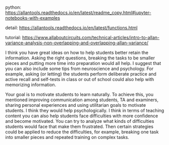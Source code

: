 python: https://allantools.readthedocs.io/en/latest/readme_copy.html#jupyter-notebooks-with-examples

detail: https://allantools.readthedocs.io/en/latest/functions.html

tutorial:
https://www.allaboutcircuits.com/technical-articles/intro-to-allan-variance-analysis-non-overlapping-and-overlapping-allan-variance/

I think you have great ideas on how to help students better retain the information. Asking the right questions, breaking the tasks to be smaller pieces and putting more time into preparation would all help. I suggest that you can also include some tips from neuroscience and psychology. For example, asking (or letting) the students perform deliberate practice and active recall and self-tests in class or out of school could also help with memorizing information.

Your goal is to motivate students to learn naturally. To achieve this, you mentioned improving communication among students, TA and examiners, sharing personal experiences and using utilitarian goals to motivate students. I think they would help psychologically. I think in terms of teaching content you can also help students face difficulties with more confidence and become motivated. You can try to analyze what kinds of difficulties students would face that make them frustrated. Then certain strategies could be applied to reduce the difficulties, for example, breaking one task into smaller pieces and repeated training on complex tasks.